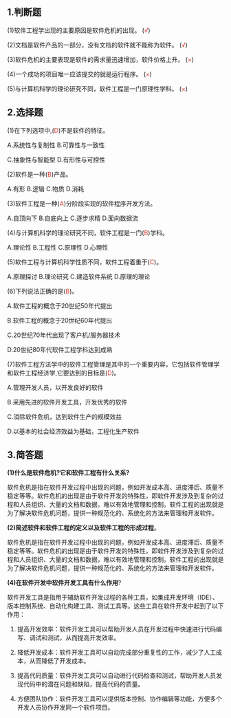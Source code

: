 ## 1.判断题

(1)软件工程学出现的主要原因是软件危机的出现。 (<font color="#d83931">√</font>)

(2)文档是软件产品的一部分，没有文档的软件就不能称为软件。 (<font color="#d83931">√</font>)

(3)软件危机的主要表现是软件的需求量迅速增加，软件价格上升。 (<font color="#d83931">×</font>)

(4)一个成功的项目唯一应该提交的就是运行程序。 (<font color="#d83931">×</font>)

(5)与计算机科学的理论研究不同，软件工程是一门原理性学科。 (<font color="#d83931">×</font>)

## 2.选择题

(1)在下列选项中,(<font color="#d83931">D</font>)不是软件的特征。

A.系统性与复制性 B.可靠性与一致性

C.抽象性与智能型 D.有形性与可控性

(2)软件是一种(<font color="#d83931">B</font>)产品。

A.有形 B.逻辑 C.物质 D.消耗

(3)软件工程是一种(<font color="#d83931">A</font>)分阶段实现的软件程序开发方法。

A.自顶向下 B.自底向上 C.逐步求精 D.面向数据流

(4)与计算机科学的理论研究不同，软件工程是一门(<font color="#d83931">B</font>)学科。

A.理论性 B.工程性 C.原理性 D.心理性

(5)软件工程与计算机科学性质不同，软件工程着重于(<font color="#d83931">C</font>)。

A.原理探讨 B.理论研究 C.建造软件系统 D.原理的理论

(6)下列说法正确的是(<font color="#d83931">B</font>)。

A.软件工程的概念于20世纪50年代提出

B.软件工程的概念于20世纪60年代提出

C.20世纪70年代出现了客户机/服务器技术

D.20世纪80年代软件工程学科达到成熟

(7)软件工程方法学中的软件工程管理是其中的一个重要内容，它包括软件管理学和软件工程经济学,它要达到的目标是(<font color="#d83931">D</font>)。

A.管理开发人员，以开发良好的软件

B.采用先进的软件开发工具，开发优秀的软件

C.消除软件危机，达到软件生产的规模效益

D.以基本的社会经济效益为基础，工程化生产软件

## 3.简答题

**(1)什么是软件危机?它和软件工程有什么关系?**

软件危机是指在软件开发过程中出现的问题，例如开发成本高、进度滞后、质量不稳定等等。软件危机的出现是由于软件开发的特殊性，即软件开发涉及到复杂的过程和人员组织、大量的文档和数据，难以有效地管理和控制。软件工程的出现就是为了解决软件危机问题，提供一种规范化的、系统化的方法来管理和开发软件。

**(2)简述软件和软件工程的定义以及软件工程的形成过程**。

软件危机是指在软件开发过程中出现的问题，例如开发成本高、进度滞后、质量不稳定等等。软件危机的出现是由于软件开发的特殊性，即软件开发涉及到复杂的过程和人员组织、大量的文档和数据，难以有效地管理和控制。软件工程的出现就是为了解决软件危机问题，提供一种规范化的、系统化的方法来管理和开发软件。

**(4)在软件开发中软件开发工具有什么作用**?

软件开发工具是指用于辅助软件开发过程的各种工具，如集成开发环境（IDE）、版本控制系统、自动化构建工具、测试工具等。这些工具在软件开发中起到了以下作用：

1. 提高开发效率：软件开发工具可以帮助开发人员在开发过程中快速进行代码编写、调试和测试，从而提高开发效率。

2. 降低开发成本：软件开发工具可以自动完成部分重复性的工作，减少了人工成本，从而降低了开发成本。

3. 提高代码质量：软件开发工具可以自动进行代码检查和测试，帮助开发人员发现代码中的潜在问题和缺陷，提高代码的质量。

4. 方便团队协作：软件开发工具可以提供版本控制、协作编辑等功能，方便多个开发人员协作开发同一个软件项目。
